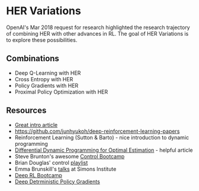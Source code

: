 # HER Variations

OpenAI's Mar 2018 request for research highlighted the research trajectory of combining HER with other advances in RL. The goal of HER Variations is to explore these possibilities. 

## Combinations

* Deep Q-Learning with HER
* Cross Entropy with HER
* Policy Gradients with HER 
* Proximal Policy Optimization with HER

## Resources

* [Great intro article](https://becominghuman.ai/learning-from-mistakes-with-hindsight-experience-replay-547fce2b3305)
* https://github.com/junhyukoh/deep-reinforcement-learning-papers
* Reinforcement Learning (Sutton & Barto) - nice introduction to dynamic programming
* [Differential Dynamic Programming for Optimal Estimation](https://www.cc.gatech.edu/~dellaert/pubs/Kobilarov15icra.pdf) - helpful article
* Steve Brunton's awesome [Control Bootcamp](https://www.youtube.com/channel/UCm5mt-A4w61lknZ9lCsZtBw)
* Brian Douglas' control [playlist](https://www.youtube.com/watch?v=oBc_BHxw78s&list=PLUMWjy5jgHK1NC52DXXrriwihVrYZKqjk)
* Emma Brunskill's [talks](https://www.youtube.com/watch?v=fIKkhoI1kF4&list=PLAsrlO2SCuzBVqN6V1CQSL4VdaGv7LawW) at Simons Institute
* [Deep RL Bootcamp](https://sites.google.com/view/deep-rl-bootcamp/lectures)
* [Deep Detrministic Policy Gradients](http://pemami4911.github.io/blog/2016/08/21/ddpg-rl.html)
